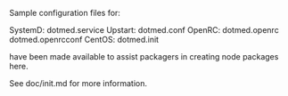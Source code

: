 Sample configuration files for:

SystemD: dotmed.service
Upstart: dotmed.conf
OpenRC:  dotmed.openrc
         dotmed.openrcconf
CentOS:  dotmed.init

have been made available to assist packagers in creating node packages here.

See doc/init.md for more information.
